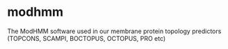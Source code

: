 # modhmm
The ModHMM software used in our membrane protein topology predictors (TOPCONS, SCAMPI, BOCTOPUS, OCTOPUS, PRO etc)
